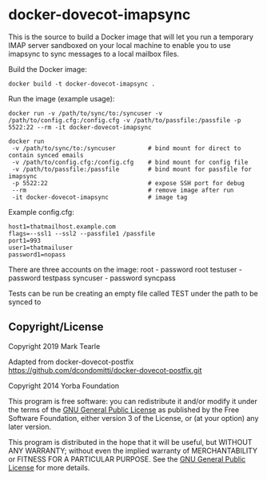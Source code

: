 docker-dovecot-imapsync
=======================

This is the source to build a Docker image that will let you run a temporary IMAP
server sandboxed on your local machine to enable you to use imapsync to sync
messages to a local mailbox files.

Build the Docker image:

    docker build -t docker-dovecot-imapsync .

Run the image (example usage):

    docker run -v /path/to/sync/to:/syncuser -v /path/to/config.cfg:/config.cfg -v /path/to/passfile:/passfile -p 5522:22 --rm -it docker-dovecot-imapsync 
    
    docker run 
     -v /path/to/sync/to:/syncuser         # bind mount for direct to contain synced emails
     -v /path/to/config.cfg:/config.cfg    # bind mount for config file
     -v /path/to/passfile:/passfile        # bind mount for passfile for imapsync
     -p 5522:22                            # expose SSH port for debug
     --rm                                  # remove image after run
     -it docker-dovecot-imapsync           # image tag

Example config.cfg:

    host1=thatmailhost.example.com
    flags=--ssl1 --ssl2 --passfile1 /passfile
    port1=993
    user1=thatmailuser
    password1=nopass
    

There are three accounts on the image:
    root - password root
    testuser - password testpass
    syncuser - password syncpass

Tests can be run be creating an empty file called TEST under the path to be synced to

Copyright/License
-----------------

Copyright 2019 Mark Tearle

Adapted from docker-dovecot-postfix 
<https://github.com/dcondomitti/docker-dovecot-postfix.git>

Copyright 2014 Yorba Foundation

This program is free software: you can redistribute it and/or modify it under
the terms of the [GNU General Public
License](http://www.gnu.org/licenses/gpl-3.0.html) as published by the Free
Software Foundation, either version 3 of the License, or (at your option) any
later version.

This program is distributed in the hope that it will be useful, but WITHOUT ANY
WARRANTY; without even the implied warranty of MERCHANTABILITY or FITNESS FOR A
PARTICULAR PURPOSE.  See the [GNU General Public
License](http://www.gnu.org/licenses/gpl-3.0.html) for more details.
